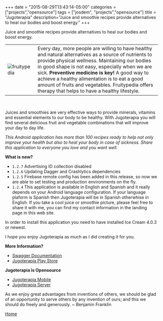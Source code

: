 +++
date = "2015-08-29T13:43:14-05:00"
categories = ["projects","opensource"]
tags = ["josdem", "projects","opensource"]
title = "Jugoterapia"
description="Juice and smoothie recipes provide alternatives to heal our bodies and boost energy."
+++

Juice and smoothie recipes provide alternatives to heal our bodies and boost energy.

|   |   |
|---|---|
|![fruitypedia](../../images/jugoterapia.png) | Every day, more people are willing to have healthy and natural alternatives as a source of nutrients to provide physical wellness. Maintaining our bodies in good shape is not easy, especially when we are sick. **Preventive medicine is key!** A good way to achieve a healthy alimentation is to eat a good amount of fruits and vegetables. Fruitypedia offers therapy that helps to have a healthy lifestyle.|

<br/>

Juices and smoothies are very effective ways to provide minerals, vitamins and essential elements to our body to be healthy. With Jugoterapia you will find several delicious fruit and vegetable combinations that will improve your day to day life.

*This Android application has more than 100 recipes ready to help not only improve your health but also to heal your body in case of sickness. Share this application to everyone you love and you want well.*


**What is new?**

* `1.2.7` Advertising ID collection disabled
* `1.2.6` Updating Dagger and Crashlytics dependencies
* `1.2.5` Firebase remote config has been added in this release, so now we are able to set testing and production environments on the fly.
* `1.2.4` This application is available in English and Spanish and it really depends on your Android language configuration. If your language plaform is Spanish then Jugoterapia will be in Spanish otherwhise in English. If you take a cool juice or smoothie picture, please feel free to share it with me, you can find my contact information in the landing page in this web site.


In order to install this application you need to have installed Ice Cream 4.0.3 or newest.

I hope you enjoy Jugoterapia as much as I did creating it for you.

**More Information?**

* [Swagger Documentation](https://webflux.josdem.io/swagger-ui.html)
* [Jugoterapia Play Store](https://play.google.com/store/apps/details?id=com.jugoterapia.josdem)

**Jugoterapia is Opensource**

* [Jugoterapia Mobile](https://github.com/josdem/jugoterapia-mobile)
* [Jugoterapia Server](https://github.com/josdem/jugoterapia-webflux)

As we enjoy great advantages from inventions of others, we should be glad of an opportunity to serve others by any invention of ours; and this we should do freely and generously. ~ Benjamin Franklin

[Home](/)
